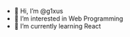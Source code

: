 - 👋 Hi, I’m @g1xus
- 👀 I’m interested in Web Programming
- 🌱 I’m currently learning React

<!---
g1xus/g1xus is a ✨ special ✨ repository because its `README.md` (this file) appears on your GitHub profile.
You can click the Preview link to take a look at your changes.
--->

